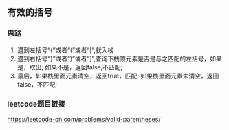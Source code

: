 ## 有效的括号
### 思路

1. 遇到左括号“{”或者“(”或者“[”,就入栈
2. 遇到右括号“}”或者“)”或者“]”,查询下栈顶元素是否是与之匹配的左括号，如果是，取出;
如果不是，返回false,不匹配;
3. 最后，如果栈里面元素清空，返回true，匹配; 如果栈里面元素未清空，返回false，不匹配;

### leetcode题目链接 
https://leetcode-cn.com/problems/valid-parentheses/





